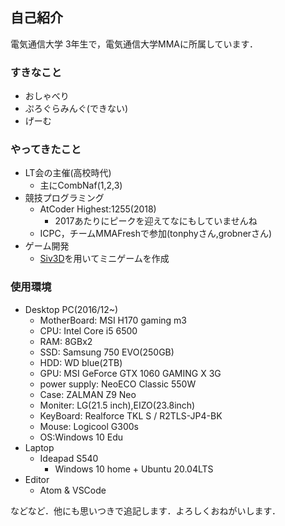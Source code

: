 ## 自己紹介
電気通信大学 3年生で，電気通信大学MMAに所属しています．

### すきなこと
 * おしゃべり
 * ぷろぐらみんぐ(できない)
 * げーむ
### やってきたこと
 * LT会の主催(高校時代)
   * 主にCombNaf(1,2,3)
 * 競技プログラミング
   * AtCoder Highest:1255(2018)
     * 2017あたりにピークを迎えてなにもしていませんね
   * ICPC，チームMMAFreshで参加(tonphyさん,grobnerさん)
 * ゲーム開発
   * [Siv3D](https://siv3d.github.io/ja-jp/)を用いてミニゲームを作成

### 使用環境
 * Desktop PC(2016/12~)
   * MotherBoard: MSI H170 gaming m3
   * CPU: Intel Core i5 6500
   * RAM: 8GBx2
   * SSD: Samsung 750 EVO(250GB)
   * HDD: WD blue(2TB)
   * GPU: MSI GeForce GTX 1060 GAMING X 3G
   * power supply: NeoECO Classic 550W
   * Case: ZALMAN Z9 Neo
   * Moniter: LG(21.5 inch),EIZO(23.8inch)
   * KeyBoard: Realforce TKL S / R2TLS-JP4-BK
   * Mouse: Logicool G300s
   * OS:Windows 10 Edu
 * Laptop
   * Ideapad S540
     * Windows 10 home + Ubuntu 20.04LTS
 * Editor
   * Atom & VSCode

などなど．他にも思いつきで追記します．よろしくおねがいします．
